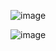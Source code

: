 ![image](https://user-images.githubusercontent.com/59153788/167784041-dee74ba8-0eed-4bc1-9edb-b9c03298a29b.png)

![image](https://user-images.githubusercontent.com/59153788/167789156-f243f32a-2f41-40f3-8e45-7c9b72293c26.png)


